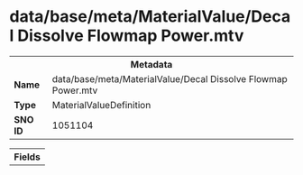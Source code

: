 <h1>data/base/meta/MaterialValue/Decal Dissolve Flowmap Power.mtv</h1><table><tr><th colspan="100%">Metadata</th></tr><tr><td><b>Name</b></td><td>data/base/meta/MaterialValue/Decal Dissolve Flowmap Power.mtv</td></tr><tr><td><b>Type</b></td><td>MaterialValueDefinition</td></tr><tr><td><b>SNO ID</b></td><td>1051104</td></tr></table>

<table><tr><th colspan="100%">Fields</th></tr></table>

